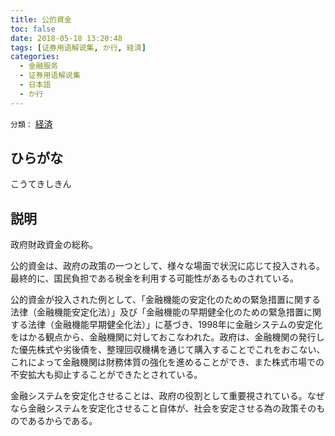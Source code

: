 ```yaml
---
title: 公的資金
toc: false
date: 2018-05-18 13:20:48
tags: [证券用语解说集, か行, 経済]
categories:
  - 金融服务
  - 证券用语解说集
  - 日本語
  - か行
---
```


`分類：` [経済](/tags/経済/)

## ひらがな

こうてきしきん

## 説明

政府財政資金の総称。

公的資金は、政府の政策の一つとして、様々な場面で状況に応じて投入される。最終的に、国民負担である税金を利用する可能性があるものされている。

公的資金が投入された例として、「金融機能の安定化のための緊急措置に関する法律（金融機能安定化法）」及び「金融機能の早期健全化のための緊急措置に関する法律（金融機能早期健全化法）」に基づき、1998年に金融システムの安定化をはかる観点から、金融機関に対しておこなわれた。政府は、金融機関の発行した優先株式や劣後債を、整理回収機構を通じて購入することでこれをおこない、これによって金融機関は財務体質の強化を進めることができ、また株式市場での不安拡大も抑止することができたとされている。

金融システムを安定化させることは、政府の役割として重要視されている。なぜなら金融システムを安定化させること自体が、社会を安定させる為の政策そのものであるからである。
